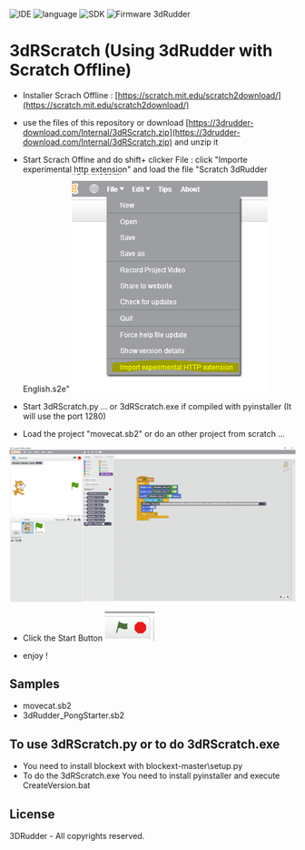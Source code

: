 
![IDE](https://img.shields.io/badge/IDE-Scratch%202%20OffLine-green.svg)
![language](https://img.shields.io/badge/Language-Python-green.svg) 
![SDK](https://img.shields.io/badge/SDK-3dRudder%201.01-yellow.svg)
![Firmware 3dRudder](https://img.shields.io/badge/Firmware%203dRudder-%3E%20v1.3.5.9-brightgreen.svg)


# 3dRScratch (Using 3dRudder with Scratch Offline) 

- Installer Scrach Offline : [https://scratch.mit.edu/scratch2download/](https://scratch.mit.edu/scratch2download/) 
- use the files of this repository or download [https://3drudder-download.com/Internal/3dRScratch.zip](https://3drudder-download.com/Internal/3dRScratch.zip) and unzip it 
- Start Scrach Offine and do shift+ clicker File  :
 click "Importe experimental http extension"  and load the file "Scratch 3dRudder English.s2e" 
![Importe experimental http extension](https://github.com/3DRudder/3dRScratch/blob/master/image/load%20ext.png?raw=true "Importe experimental http extension")


- Start 3dRScratch.py ... or 3dRScratch.exe if compiled with pyinstaller (It will use the port 1280) 

- Load the project "movecat.sb2" or do an other project from scratch ... 

![movecat.sb2](https://github.com/3DRudder/3dRScratch/blob/master/image/ScratchSample.png?raw=true "movecat.sb2")

- Click the Start Button 
![Start Button ](https://github.com/3DRudder/3dRScratch/blob/master/image/ScratchButtonPlay.png?raw=true "Start Button")

- enjoy ! 


## Samples

- movecat.sb2
- 3dRudder_PongStarter.sb2

## To use 3dRScratch.py or to do 3dRScratch.exe

- You need to install blockext with blockext-master\setup.py 
- To do the 3dRScratch.exe You need to install pyinstaller and execute CreateVersion.bat

## License

3DRudder - All copyrights reserved.
